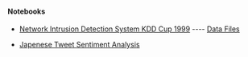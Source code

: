 #### Notebooks
- [Network Intrusion Detection System KDD Cup 1999](https://nbviewer.jupyter.org/github/apnabini/Temp/blob/master/StructuredDataAnalysisKDD.ipynb) ---- [Data Files](http://kdd.ics.uci.edu/databases/kddcup99/kddcup99.html)
  
- [Japenese Tweet Sentiment Analysis](https://nbviewer.jupyter.org/github/apnabini/Temp/blob/master/TweetSentimentAnalysisJapanese.ipynb)

